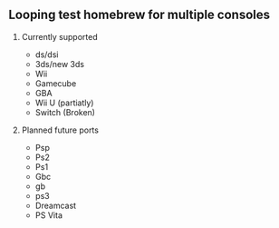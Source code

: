 ## Looping test homebrew for multiple consoles
1. Currently supported
   - ds/dsi 
   - 3ds/new 3ds 
   - Wii
   - Gamecube
   - GBA
   - Wii U (partiatly) 
   - Switch (Broken)

2. Planned future ports
   - Psp
   - Ps2
   - Ps1
   - Gbc
   - gb
   - ps3
   - Dreamcast
   - PS Vita 
